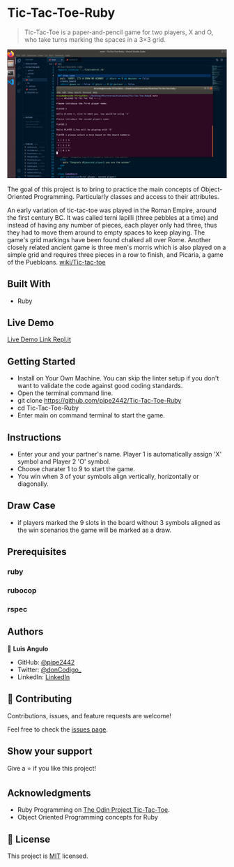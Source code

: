 # Tic-Tac-Toe-Ruby


> Tic-Tac-Toe is a paper-and-pencil game for two players, X and O, who take turns marking the spaces in a 3×3 grid.

![](lib/TIC%20TAC%20TOE%20SCREEN.PNG)

The goal of this project is to bring to practice the main concepts of Object-Oriented Programming. Particularly classes and access to their attributes.

An early variation of tic-tac-toe was played in the Roman Empire, around the first century BC. It was called terni lapilli (three pebbles at a time) and instead of having any number of pieces, each player only had three, thus they had to move them around to empty spaces to keep playing. The game's grid markings have been found chalked all over Rome. Another closely related ancient game is three men's morris which is also played on a simple grid and requires three pieces in a row to finish, and Picaria, a game of the Puebloans. [wiki/Tic-tac-toe](https://en.wikipedia.org/wiki/Tic-tac-toe)

## Built With

- Ruby

## Live Demo

[Live Demo Link Repl.it](https://repl.it/@pipe2442/TIC-TAC-TOE#main.rb)


## Getting Started

- Install on Your Own Machine. You can skip the linter setup if you don't want to validate the code against good coding standards.
- Open the terminal command line.
- git clone https://github.com/pipe2442/Tic-Tac-Toe-Ruby
- cd Tic-Tac-Toe-Ruby
- Enter main on command terminal to start the game.

## Instructions
- Enter your and your partner's name. Player 1 is automatically assign 'X' symbol and Player 2 'O' symbol.
- Choose charater 1 to 9 to start the game.
- You win when 3 of your symbols align vertically, horizontally or diagonally.

## Draw Case
- if players marked the 9 slots in the board without 3 symbols aligned as the win scenarios the game will be marked as a draw.


## Prerequisites

### ruby

### rubocop

### rspec


## Authors

👤 **Luis Angulo**

- GitHub: [@pipe2442](https://https://github.com/pipe2442)
- Twitter: [@donCodigo_](https://twitter.com/donCodigo_)
- LinkedIn: [LinkedIn](https://www.linkedin.com/in/pipe2442/)

## 🤝 Contributing

Contributions, issues, and feature requests are welcome!

Feel free to check the [issues page](https://github.com/pipe2442/Tic-Tac-Toe-Ruby/issues).

## Show your support

Give a ⭐️ if you like this project!

## Acknowledgments

- Ruby Programming on [The Odin Project Tic-Tac-Toe](https://www.theodinproject.com/courses/ruby-programming/lessons/tic-tac-toe).
- Object Oriented Programming concepts for Ruby

## 📝 License

This project is [MIT](lic.url) licensed.
